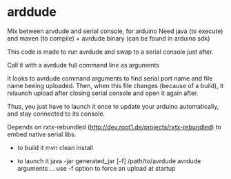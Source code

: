 arddude
=======

Mix between arvdude and serial console, for arduino
Need java (to execute) and maven (to compile) + avrdude binary (can be found in
arduino sdk)

This code is made to run avrdude and swap to a serial console just after.

Call it with a avrdude full command line as arguments

It looks to avrdude command arguments to find serial port name and file name beeing uploaded.
Then, when this file changes (because of a build), it relaunch upload after closing serial console
and open it again after.

Thus, you just have to launch it once to update your arduino automatically, and stay connected to
its console.

Depends on rxtx-rebundled (http://dev.root1.de/projects/rxtx-rebundled) to embed native serial libs.

* to build it
  mvn clean install

* to launch it
  java -jar generated_jar [-f] /path/to/avrdude avrdude arguments ...
  use -f option to force an upload at startup
